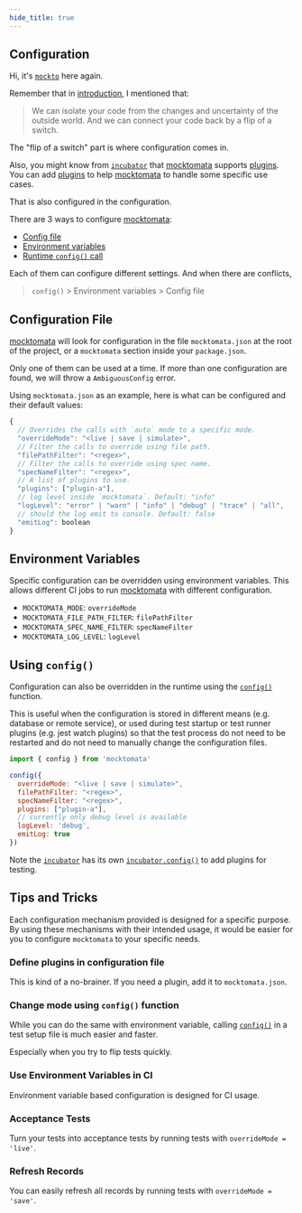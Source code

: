 ```yaml
---
hide_title: true
---
```

## Configuration

Hi, it's [`mockto`](./mockto.md) here again.

Remember that in [introduction](./introduction.md), I mentioned that:

> We can isolate your code from the changes and uncertainty of the outside world.
And we can connect your code back by a flip of a switch.

The "flip of a switch" part is where configuration comes in.

Also, you might know from [`incubator`](./incubator.md) that [mocktomata] supports [plugins](./plugin.md).
You can add [plugins](./plugin.md) to help [mocktomata] to handle some specific use cases.

That is also configured in the configuration.

There are 3 ways to configure [mocktomata]:

- [Config file](#configuration-file)
- [Environment variables](#environment-variables)
- [Runtime `config()` call][config]

Each of them can configure different settings.
And when there are conflicts,

> `config()` > Environment variables > Config file

## Configuration File

[mocktomata] will look for configuration in the file `mocktomata.json` at the root of the project,
or a `mocktomata` section inside your `package.json`.

Only one of them can be used at a time.
If more than one configuration are found,
we will throw a `AmbiguousConfig` error.

Using `mocktomata.json` as an example,
here is what can be configured and their default values:

```js
{
  // Overrides the calls with `auto` mode to a specific mode.
  "overrideMode": "<live | save | simulate>",
  // Filter the calls to override using file path.
  "filePathFilter": "<regex>",
  // Filter the calls to override using spec name.
  "specNameFilter": "<regex>",
  // A list of plugins to use.
  "plugins": ["plugin-a"],
  // log level inside `mocktomata`. Default: "info"
  "logLevel": "error" | "warn" | "info" | "debug" | "trace" | "all",
  // should the log emit to console. Default: false
  "emitLog": boolean
}
```

## Environment Variables

Specific configuration can be overridden using environment variables.
This allows different CI jobs to run [mocktomata] with different configuration.

- `MOCKTOMATA_MODE`: `overrideMode`
- `MOCKTOMATA_FILE_PATH_FILTER`: `filePathFilter`
- `MOCKTOMATA_SPEC_NAME_FILTER`: `specNameFilter`
- `MOCKTOMATA_LOG_LEVEL`: `logLevel`

## Using `config()`

Configuration can also be overridden in the runtime using the [`config()`][config] function.

This is useful when the configuration is stored in different means (e.g. database or remote service),
or used during test startup or test runner plugins (e.g. jest watch plugins) so that the test process do not need to be restarted and do not need to manually change the configuration files.

```js
import { config } from 'mocktomata'

config({
  overrideMode: "<live | save | simulate>",
  filePathFilter: "<regex>",
  specNameFilter: "<regex>",
  plugins: ["plugin-a"],
  // currently only debug level is available
  logLevel: 'debug',
  emitLog: true
})
```

Note the [`incubator`](./incubator.md) has its own [`incubator.config()`](./incubator.md#config) to add plugins for testing.

## Tips and Tricks

Each configuration mechanism provided is designed for a specific purpose.
By using these mechanisms with their intended usage,
it would be easier for you to configure `mocktomata` to your specific needs.

### Define plugins in configuration file

This is kind of a no-brainer.
If you need a plugin, add it to `mocktomata.json`.

### Change mode using `config()` function

While you can do the same with environment variable,
calling [`config()`][config] in a test setup file is much easier and faster.

Especially when you try to flip tests quickly.

### Use Environment Variables in CI

Environment variable based configuration is designed for CI usage.

### Acceptance Tests

Turn your tests into acceptance tests by running tests with `overrideMode = 'live'`.

### Refresh Records

You can easily refresh all records by running tests with `overrideMode = 'save'`.

[mocktomata]: https://github.com/mocktomata/mocktomata/blob/master/packages/mocktomata
[config]: #using-config
